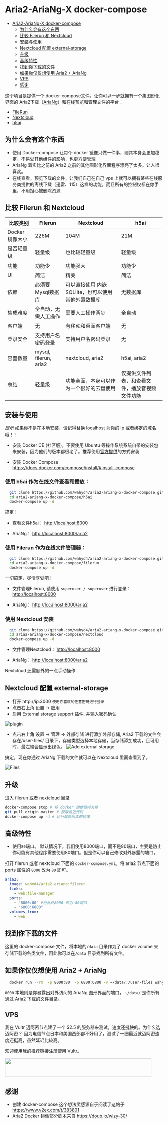 # Aria2-AriaNg-X docker-compose

<!-- TOC -->

- [Aria2-AriaNg-X docker-compose](#aria2-ariang-x-docker-compose)
  - [为什么会有这个东西](#为什么会有这个东西)
  - [比较 Filerun 和 Nextcloud](#比较-filerun-和-nextcloud)
  - [安装与使用](#安装与使用)
  - [Nextcloud 配置 external-storage](#nextcloud-配置-external-storage)
  - [升级](#升级)
  - [高级特性](#高级特性)
  - [找到你下载的文件](#找到你下载的文件)
  - [如果你仅仅想使用 Aria2 + AriaNg](#如果你仅仅想使用-aria2--ariang)
  - [VPS](#vps)
  - [感谢](#感谢)

<!-- /TOC -->

这个项目是提供一个 docker-compose文件，让你可以一步就拥有一个集图形化界面的 Aria2下载（[AriaNg](https://github.com/mayswind/AriaNg)）和在线预览和管理文件的平台：
  * [FileRun](https://www.filerun.com/)
  * [Nextcloud](https://nextcloud.com/)
  * [h5ai](https://larsjung.de/h5ai/)



## 为什么会有这个东西
  * 使用 Docker-compose 让每个 docker 镜像只做一件事，则其本身会更加稳定，不易受其他组件的影响，也更方便管理
  * AriaNg 着实比之前的 Aria2 之前的其他图形化界面程序漂亮了太多。让人很喜欢。
  * 在线查看，预览下载的文件，让我们自己在自己 vps 上就可以拥有某些在线服务商提供的离线下载（迅雷、115）这样的功能。而且所有的控制权都在你手里，不用担心被删除资源

## 比较 Filerun 和 Nextcloud

|比较类别 | Filerun | Nextcloud | h5ai|
|---- | --- | --- | --- |
|Docker 镜像大小| 226M | 104M | 21M |
|是否轻量级| 轻量级 | 也比较轻量级 | 轻量级 |
|功能| 功能少 | 功能强大 | 功能少 |
|UI| 简洁 | 精美 | 简洁 |
|依赖| 必须要Mysql数据库 | 可以直接使用 内嵌SQLlite，也可以使用其他外置数据库 | 无数据库 |
|集成难度|全自动，无需人工操作|需要人工操作两步| 全自动 |
|客户端|无|有移动和桌面客户端| 无|
|登录安全|支持用户名密码登录|支持用户名密码登录| 无|
|容器数量|mysql, filerun, aria2|nextcloud, aria2| h5ai, aria2 |
|总结|轻量级|功能全面，本身可以作为一个很好的云盘使用| 仅提供文件列表，和查看文件，播放音视频文件功能 |


## 安装与使用

  *提示* 如果你不是在本地安装，请记得替换 localhost 为你的 ip 或者绑定的域名哦！！

  * 安装 Docker CE (社区版)，不要使用 Ubuntu 等操作系统系统自带的安装包来安装，因为他们的版本都很老了。推荐使用[官方提供](https://docs.docker.com/engine/installation/linux/docker-ce/ubuntu/)的方式安装

  * 安装 Docker Compose <https://docs.docker.com/compose/install/#install-compose>
  ### 使用 **h5ai** 作为在线文件查看和播放：
  ```bash
    git clone https://github.com/wahyd4/aria2-ariang-x-docker-compose.git
    cd aria2-ariang-x-docker-compose/h5ai
    docker-compose up -d
  ```
  搞定！

  * 查看文件h5ai： <http://localhost:8000>

  * AriaNg： <http://localhost:8000/aria2>
  ###  使用 **Filerun** 作为在线文件管理器：
  ```bash
    git clone https://github.com/wahyd4/aria2-ariang-x-docker-compose.git
    cd aria2-ariang-x-docker-compose/filerun
    docker-compose up -d
  ```
  一切搞定，尽情享受吧！

  * 文件管理Filerun, 请使用 `superuser / superuser` 进行登录： <http://localhost:8000>

  * AriaNg： <http://localhost:8000/aria2>

  ### 使用 **Nextcloud** 安装
  ```bash
    git clone https://github.com/wahyd4/aria2-ariang-x-docker-compose.git
    cd aria2-ariang-x-docker-compose/nextcloud
    docker-compose up -d
  ```
  * 文件管理Nextcloud： <http://localhost:8000>

  * AriaNg： <http://localhost:8000/aria2>

  Nextcloud 还需额外的一点手动操作
## Nextcloud 配置 external-storage
  * 打开 http://ip:3000 `使用你喜欢的任意密码进行登录`
  * 点击右上角 设置 -> 应用
  * 启用 External storage support 插件, 并输入密码确认

  ![plugin](https://raw.githubusercontent.com/wahyd4/aria2-ariang-x-docker-compose/master/images/nextcloud/external-storage.png)
  * 点击右上角 设置 -> 管理 -> 外部存储 进行添加外部存储, Aria2 下载的文件会存在/user-files/ 目录下，存储类型选择本地存储，当存储添加成功，且可用时，最左端会显示出绿色。
  ![Add external storage](https://raw.githubusercontent.com/wahyd4/aria2-ariang-x-docker-compose/master/images/nextcloud/config-storage.png)

  搞定，现在你通过 AriaNg 下载的文件就可以在 Nextcloud 里面查看到了。

  ![Files](https://raw.githubusercontent.com/wahyd4/aria2-ariang-x-docker-compose/master/images/nextcloud/downloads-folder.png)

## 升级
  进入 filerun 或者 nextcloud 目录
  ```bash
  docker-compose stop # 将 docker 镜像暂时关掉
  git pull origin master # 获取最近代码
  docker-compose up -d # 运行最新版本的镜像
  ```

## 高级特性
  * 使用`80`端口。 默认情况下，我们使用8000端口，而不是80端口，主要是防止你可能有其他程序需要使用80端口。但是你可以自己修改对外暴露的端口。

  打开 filerun 或者 nextcloud 下面的 `docker-compose.yml`。将 aria2 节点下面的 ports 属性的 `8000` 改为 `80` 即可。

  ```yaml
  aria2:
    image: wahyd4/aria2-ariang:filerun
    links:
      - web:file-manager
    ports:
      - "8000:80" #将此处8000 改为 80端口
      - "6800:6800"
    volumes_from:
      - web
  ```

## 找到你下载的文件

  这里的 docker-compose 文件，将本地的`/data` 目录作为了 docker volume 来存储下载的各类文件，因此你可以在`/data` 目录找到所有文件。

## 如果你仅仅想使用 Aria2 + AriaNg
  ```bash
    docker run --rm  -p 8000:80  -p 6800:6800 -v ~/data/:/user-files wahyd4/aria2-ariang
  ```
  `8000` 本地则是你暴露出对外访问的 AriaNg 图形界面的端口， `~/data/` 是你所有通过 Aria2 下载的文件目录。
## VPS

  我在 Vultr 迈阿密节点建了一个 $2.5 的服务器来测试，速度还挺快的。为什么选迈阿密？ 因为电信节点日本和美国西部都不好用了，测试了一圈最近就迈阿密速度还挺高，虽然延迟比较高。

  欢迎使用我的推荐链接注册使用 Vultr。

  <a href="https://www.vultr.com/?ref=6908774"><img src="https://www.vultr.com/media/banner_2.png" width="468" height="60"></a>

## 感谢

  * 创建 docker-compose 这个想法灵感源自于阅读了这帖子 <https://www.v2ex.com/t/383801>
  * Aria2 Docker 镜像部分脚本来自 <https://doub.io/wlzy-30/>



